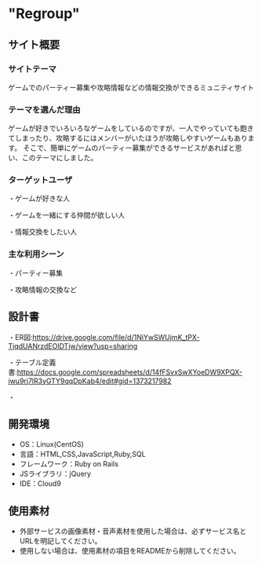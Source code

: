 # "Regroup"

## サイト概要
### サイトテーマ
ゲームでのパーティー募集や攻略情報などの情報交換ができるミュニティサイト

### テーマを選んだ理由
ゲームが好きでいろいろなゲームをしているのですが、一人でやっていても飽きてしまったり、攻略するにはメンバーがいたほうが攻略しやすいゲームもあります。
そこで、簡単にゲームのパーティー募集ができるサービスがあればと思い、このテーマにしました。

### ターゲットユーザ
・ゲームが好きな人

・ゲームを一緒にする仲間が欲しい人

・情報交換をしたい人

### 主な利用シーン
・パーティー募集

・攻略情報の交換など

## 設計書
・ER図:https://drive.google.com/file/d/1NiYwSWUjmK_tPX-TjqdUANrzdEOIDTjw/view?usp=sharing

・テーブル定義書:https://docs.google.com/spreadsheets/d/14fFSvxSwXYoeDW9XPQX-iwu9rj7lR3yGTY9qqDpKab4/edit#gid=1373217982

・

## 開発環境
- OS：Linux(CentOS)
- 言語：HTML,CSS,JavaScript,Ruby,SQL
- フレームワーク：Ruby on Rails
- JSライブラリ：jQuery
- IDE：Cloud9

## 使用素材
- 外部サービスの画像素材・音声素材を使用した場合は、必ずサービス名とURLを明記してください。
- 使用しない場合は、使用素材の項目をREADMEから削除してください。
